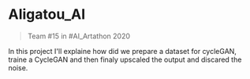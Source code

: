 # AIigatou_AI
> Team #15 in #AI_Artathon 2020

In this project I'll explaine how did we prepare a dataset for cycleGAN, traine a CycleGAN and then finaly upscaled the output and discared the noise. 
